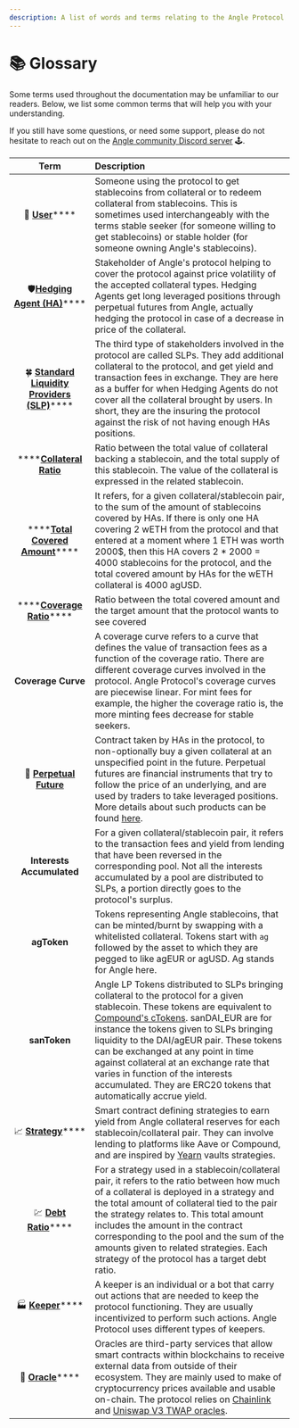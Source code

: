 ```yaml
---
description: A list of words and terms relating to the Angle Protocol
---
```


# 📚 Glossary

Some terms used throughout the documentation may be unfamiliar to our readers. Below, we list some common terms that will help you with your understanding.

If you still have some questions, or need some support, please do not hesitate to reach out on the [Angle community Discord server](https://discord.gg/67WSSZqBG6) 🕹️.

| Term | Description |
| :---: | :--- |
| 💱 [**User**](concepts/stable-seekers/)\*\*\*\* | Someone using the protocol to get stablecoins from collateral or to redeem collateral from stablecoins. This is sometimes used interchangeably with the terms stable seeker (for someone willing to get stablecoins) or stable holder (for someone owning Angle's stablecoins). |
| 🛡️[**Hedging Agent (HA)**](concepts/hedging-agents/)\*\*\*\* | Stakeholder of Angle's protocol helping to cover the protocol against price volatility of the accepted collateral types. Hedging Agents get long leveraged positions through perpetual futures from Angle, actually hedging the protocol in case of a decrease in price of the collateral.  |
| 🍀 [**Standard Liquidity  Providers (SLP)**](concepts/standard-liquidity-providers/)\*\*\*\* | The third type of stakeholders involved in the protocol are called SLPs. They add additional collateral to the protocol, and get yield and transaction fees in exchange. They are here as a buffer for when Hedging Agents do not cover all the collateral brought by users. In short, they are the insuring the protocol against the risk of not having enough HAs positions.  |
| \*\*\*\*[**Collateral Ratio**](https://docs.angle.money/concepts/collateral-ratio) | Ratio between the total value of collateral backing a stablecoin, and the total supply of this stablecoin. The value of the collateral is expressed in the related stablecoin. |
| \*\*\*\*[**Total Covered Amount**](concepts/hedging-agents/#has-covered-amounts)\*\*\*\* | It refers, for a given collateral/stablecoin pair, to the sum of the amount of stablecoins covered by HAs. If there is only one HA covering 2 wETH from the protocol and that entered at a moment where 1 ETH was worth 2000$, then this HA covers 2 \* 2000 = 4000 stablecoins for the protocol, and the total covered amount by HAs for the wETH collateral is 4000 agUSD. |
| \*\*\*\*[**Coverage Ratio**](concepts/hedging-agents/faq-ha.md#what-is-exactly-implied-by-the-coverage-ratio)\*\*\*\* | Ratio between the total covered amount and the target amount that the protocol wants to see covered |
| **Coverage Curve** | A coverage curve refers to a curve that defines the value of transaction fees as a function of the coverage ratio. There are different coverage curves involved in the protocol. Angle Protocol's coverage curves are piecewise linear. For mint fees for example, the higher the coverage ratio is, the more minting fees decrease for stable seekers. |
| 🔮 [**Perpetual Future**](concepts/hedging-agents/#perpetual-futures) | Contract taken by HAs in the protocol, to non-optionally buy a given collateral at an unspecified point in the future. Perpetual futures are financial instruments that try to follow the price of an underlying, and are used by traders to take leveraged positions. More details about such products can be found [here](https://academy.binance.com/en/articles/what-are-perpetual-futures-contracts). |
| **Interests Accumulated** | For a given collateral/stablecoin pair, it refers to the transaction fees and yield from lending that have been reversed in the corresponding pool. Not all the interests accumulated by a pool are distributed to SLPs, a portion directly goes to the protocol's surplus. |
| **agToken** | Tokens representing Angle stablecoins, that can be minted/burnt by swapping with a whitelisted collateral. Tokens start with `ag` followed by the asset to which they are pegged to like agEUR or agUSD. Ag stands for Angle here. |
| **sanToken** | Angle LP Tokens distributed to SLPs bringing collateral to the protocol for a given stablecoin. These tokens are equivalent to [Compound's cTokens](https://compound.finance/docs/ctokens). sanDAI\_EUR are for instance the tokens given to SLPs bringing liquidity to the DAI/agEUR pair. These tokens can be exchanged at any point in time against collateral at an exchange rate that varies in function of the interests accumulated. They are ERC20 tokens that automatically accrue yield. |
| 📈 [**Strategy**](concepts/lending.md)\*\*\*\* | Smart contract defining strategies to earn yield from Angle collateral reserves for each stablecoin/collateral pair. They can involve lending to platforms like Aave or Compound, and are inspired by [Yearn](https://docs.yearn.finance/resources/defi-glossary#yvault) vaults strategies.  |
| 💹 [**Debt Ratio**](concepts/lending.md#debt-ratio)\*\*\*\* | For a strategy used in a stablecoin/collateral pair, it refers to the ratio between how much of a collateral is deployed in a strategy and the total amount of collateral tied to the pair the strategy relates to. This total amount includes the amount in the contract corresponding to the pool and the sum of the amounts given to related strategies. Each strategy of the protocol has a target debt ratio. |
| 🏭 [**Keeper**](concepts/keepers.md)\*\*\*\* | A keeper is an individual or a bot that carry out actions that are needed to keep the protocol functioning. They are usually incentivized to perform such actions. Angle Protocol uses different types of keepers. |
| 🔱 [**Oracle**](concepts/oracles.md)\*\*\*\* | Oracles are third-party services that allow smart contracts within blockchains to receive external data from outside of their ecosystem. They are mainly used to make of cryptocurrency prices available and usable on-chain. The protocol relies on [Chainlink](https://chain.link) and [Uniswap V3 TWAP oracles](https://uniswap.org/blog/uniswap-v3/). |

